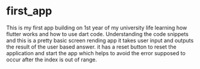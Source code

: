 # first_app

This is my first app building on 1st year of my university life learning how flutter works and how to use dart code.
Understanding the code snippets and this is a pretty basic screen rending app it takes user input and outputs the result of the user based answer. 
it has a reset button to reset the application and start the app which helps to avoid the error supposed to occur after the index is out of range. 
